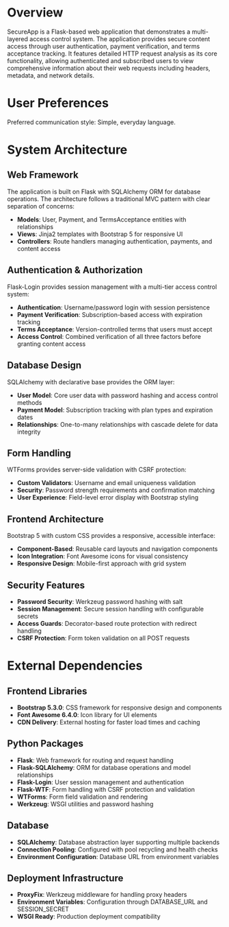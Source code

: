# Overview

SecureApp is a Flask-based web application that demonstrates a multi-layered access control system. The application provides secure content access through user authentication, payment verification, and terms acceptance tracking. It features detailed HTTP request analysis as its core functionality, allowing authenticated and subscribed users to view comprehensive information about their web requests including headers, metadata, and network details.

# User Preferences

Preferred communication style: Simple, everyday language.

# System Architecture

## Web Framework
The application is built on Flask with SQLAlchemy ORM for database operations. The architecture follows a traditional MVC pattern with clear separation of concerns:
- **Models**: User, Payment, and TermsAcceptance entities with relationships
- **Views**: Jinja2 templates with Bootstrap 5 for responsive UI
- **Controllers**: Route handlers managing authentication, payments, and content access

## Authentication & Authorization
Flask-Login provides session management with a multi-tier access control system:
- **Authentication**: Username/password login with session persistence
- **Payment Verification**: Subscription-based access with expiration tracking
- **Terms Acceptance**: Version-controlled terms that users must accept
- **Access Control**: Combined verification of all three factors before granting content access

## Database Design
SQLAlchemy with declarative base provides the ORM layer:
- **User Model**: Core user data with password hashing and access control methods
- **Payment Model**: Subscription tracking with plan types and expiration dates
- **Relationships**: One-to-many relationships with cascade delete for data integrity

## Form Handling
WTForms provides server-side validation with CSRF protection:
- **Custom Validators**: Username and email uniqueness validation
- **Security**: Password strength requirements and confirmation matching
- **User Experience**: Field-level error display with Bootstrap styling

## Frontend Architecture
Bootstrap 5 with custom CSS provides a responsive, accessible interface:
- **Component-Based**: Reusable card layouts and navigation components
- **Icon Integration**: Font Awesome icons for visual consistency
- **Responsive Design**: Mobile-first approach with grid system

## Security Features
- **Password Security**: Werkzeug password hashing with salt
- **Session Management**: Secure session handling with configurable secrets
- **Access Guards**: Decorator-based route protection with redirect handling
- **CSRF Protection**: Form token validation on all POST requests

# External Dependencies

## Frontend Libraries
- **Bootstrap 5.3.0**: CSS framework for responsive design and components
- **Font Awesome 6.4.0**: Icon library for UI elements
- **CDN Delivery**: External hosting for faster load times and caching

## Python Packages
- **Flask**: Web framework for routing and request handling
- **Flask-SQLAlchemy**: ORM for database operations and model relationships
- **Flask-Login**: User session management and authentication
- **Flask-WTF**: Form handling with CSRF protection and validation
- **WTForms**: Form field validation and rendering
- **Werkzeug**: WSGI utilities and password hashing

## Database
- **SQLAlchemy**: Database abstraction layer supporting multiple backends
- **Connection Pooling**: Configured with pool recycling and health checks
- **Environment Configuration**: Database URL from environment variables

## Deployment Infrastructure
- **ProxyFix**: Werkzeug middleware for handling proxy headers
- **Environment Variables**: Configuration through DATABASE_URL and SESSION_SECRET
- **WSGI Ready**: Production deployment compatibility